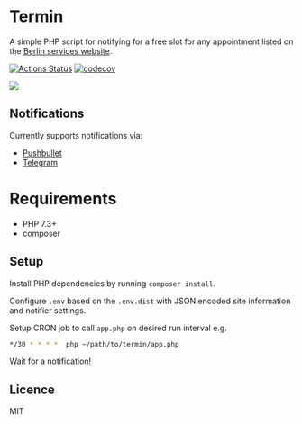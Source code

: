 # Termin

A simple PHP script for notifying for a free slot for any appointment listed on the [Berlin services website][0].

[![Actions Status](https://github.com/inverse/termin/workflows/CI/badge.svg)](https://github.com/inverse/termin/actions)
[![codecov](https://codecov.io/gh/inverse/termin/branch/master/graph/badge.svg)](https://codecov.io/gh/inverse/termin)


![](https://i.imgur.com/8vxmVo2.png)

## Notifications

Currently supports notifications via:

- [Pushbullet][1]
- [Telegram][2]

# Requirements

- PHP 7.3+
- composer

## Setup

Install PHP dependencies by running `composer install`.

Configure `.env` based on the `.env.dist` with JSON encoded site information and notifier settings.

Setup CRON job to call `app.php` on desired run interval e.g.

 ```bash
*/30 * * * *  php ~/path/to/termin/app.php
```

Wait for a notification!

## Licence 

MIT

[0]: https://service.berlin.de/terminvereinbarung/
[1]: https://www.pushbullet.com/
[2]: https://telegram.org/
